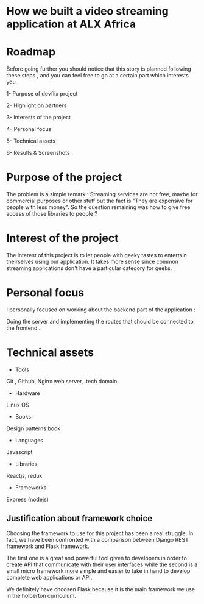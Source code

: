 How we built a video streaming application at ALX Africa
========================================================

Roadmap
=======

Before going further you should notice that this story is planned following these steps , and you can feel free to go at a certain part which interests you .

1- Purpose of devflix project

2- Highlight on partners

3- Interests of the project

4- Personal focus

5- Technical assets

6- Results & Screenshots

Purpose of the project
======================

The problem is a simple remark : Streaming services are not free, maybe for commercial purposes or other stuff but the fact is "They are expensive for people with less money". So the question remaining was how to give free access of those libraries to people ?


Interest of the project
=======================

The interest of this project is to let people with geeky tastes to entertain theirselves using our application. It takes more sense since common streaming applications don't have a particular category for geeks.

Personal focus
==============

I personally focused on working about the backend part of the application :

Doing the server and implementing the routes that should be connected to the frontend .

Technical assets
================

-   Tools

Git , Github, Nginx web server, .tech domain

-   Hardware

Linux OS

-   Books

Design patterns book

-   Languages

Javascript

-   Libraries

Reactjs, redux

-   Frameworks

Express (nodejs)

Justification about framework choice
------------------------------------

Choosing the framework to use for this project has been a real struggle. In fact, we have been confronted with a comparison between Django REST framework and Flask framework.

The first one is a great and powerful tool given to developers in order to create API that communicate with their user interfaces while the second is a small micro framework more simple and easier to take in hand to develop complete web applications or API.

We definitely have choosen Flask because it is the main framework we use in the holberton curriculum.


